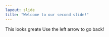 ```yaml
---
layout: slide
title: "Welcome to our second slide!"
---
```

This looks greate
Use the left arrow to go back!
